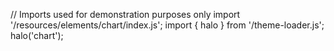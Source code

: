 <!--
type: template
name: chart
-->
// Imports used for demonstration purposes only
import '/resources/elements/chart/index.js';
import { halo } from '/theme-loader.js';
halo('chart');
